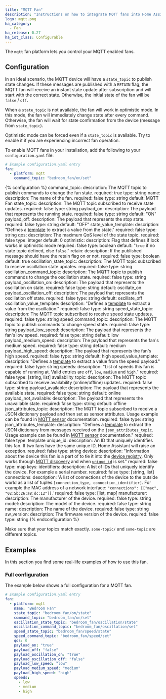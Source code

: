 ```yaml
---
title: "MQTT Fan"
description: "Instructions on how to integrate MQTT fans into Home Assistant."
logo: mqtt.png
ha_category:
  - Fan
ha_release: 0.27
ha_iot_class: Configurable
---
```


The `mqtt` fan platform lets you control your MQTT enabled fans.

## Configuration

In an ideal scenario, the MQTT device will have a `state_topic` to publish state changes. If these messages are published with a `RETAIN` flag, the MQTT fan will receive an instant state update after subscription and will start with the correct state. Otherwise, the initial state of the fan will be `false` / `off`.

When a `state_topic` is not available, the fan will work in optimistic mode. In this mode, the fan will immediately change state after every command. Otherwise, the fan will wait for state confirmation from the device (message from `state_topic`).

Optimistic mode can be forced even if a `state_topic` is available. Try to enable it if you are experiencing incorrect fan operation.

To enable MQTT fans in your installation, add the following to your `configuration.yaml` file:

```yaml
# Example configuration.yaml entry
fan:
  - platform: mqtt
    command_topic: "bedroom_fan/on/set"
```

{% configuration %}
command_topic:
  description: The MQTT topic to publish commands to change the fan state.
  required: true
  type: string
name:
  description: The name of the fan.
  required: false
  type: string
  default: MQTT Fan
state_topic:
  description: The MQTT topic subscribed to receive state updates.
  required: false
  type: string
payload_on:
  description: The payload that represents the running state.
  required: false
  type: string
  default: "ON"
payload_off:
  description: The payload that represents the stop state.
  required: false
  type: string
  default: "OFF"
state_value_template:
  description: "Defines a [template](/docs/configuration/templating/#processing-incoming-data) to extract a value from the state."
  required: false
  type: string
qos:
  description: The maximum QoS level of the state topic.
  required: false
  type: integer
  default: 0
optimistic:
  description: Flag that defines if lock works in optimistic mode
  required: false
  type: boolean
  default: "`true` if no state topic defined, else `false`."
retain:
  description: If the published message should have the retain flag on or not.
  required: false
  type: boolean
  default: true
oscillation_state_topic:
  description: The MQTT topic subscribed to receive oscillation state updates.
  required: false
  type: string
oscillation_command_topic:
  description: The MQTT topic to publish commands to change the oscillation state.
  required: false
  type: string
payload_oscillation_on:
  description: The payload that represents the oscillation on state.
  required: false
  type: string
  default: oscillate_on
payload_oscillation_off:
  description: The payload that represents the oscillation off state.
  required: false
  type: string
  default: oscillate_off
oscillation_value_template:
  description: "Defines a [template](/docs/configuration/templating/#processing-incoming-data) to extract a value from the oscillation."
  required: false
  type: string
speed_state_topic:
  description: The MQTT topic subscribed to receive speed state updates.
  required: false
  type: string
speed_command_topic:
  description: The MQTT topic to publish commands to change speed state.
  required: false
  type: string
payload_low_speed:
  description: The payload that represents the fan's low speed.
  required: false
  type: string
  default: low
payload_medium_speed:
  description: The payload that represents the fan's medium speed.
  required: false
  type: string
  default: medium
payload_high_speed:
  description: The payload that represents the fan's high speed.
  required: false
  type: string
  default: high
speed_value_template:
  description: "Defines a [template](/docs/configuration/templating/#processing-incoming-data) to extract a value from the speed payload."
  required: false
  type: string
speeds:
  description: "List of speeds this fan is capable of running at. Valid entries are `off`, `low`, `medium` and `high`."
  required: false
  type: [string, list]
availability_topic:
  description: The MQTT topic subscribed to receive availability (online/offline) updates.
  required: false
  type: string
payload_available:
  description: The payload that represents the available state.
  required: false
  type: string
  default: online
payload_not_available:
  description: The payload that represents the unavailable state.
  required: false
  type: string
  default: offline
json_attributes_topic:
  description: The MQTT topic subscribed to receive a JSON dictionary payload and then set as sensor attributes. Usage example can be found in [MQTT sensor](/integrations/sensor.mqtt/#json-attributes-topic-configuration) documentation.
  required: false
  type: string
json_attributes_template:
  description: "Defines a [template](/docs/configuration/templating/#processing-incoming-data) to extract the JSON dictionary from messages received on the `json_attributes_topic`. Usage example can be found in [MQTT sensor](/integrations/sensor.mqtt/#json-attributes-template-configuration) documentation."
  required: false
  type: template
unique_id:
  description: An ID that uniquely identifies this fan. If two fans have the same unique ID, Home Assistant will raise an exception.
  required: false
  type: string
device:
  description: "Information about the device this fan is a part of to tie it into the [device registry](https://developers.home-assistant.io/docs/en/device_registry_index.html). Only works through [MQTT discovery](/docs/mqtt/discovery/) and when [`unique_id`](#unique_id) is set."
  required: false
  type: map
  keys:
    identifiers:
      description: A list of IDs that uniquely identify the device. For example a serial number.
      required: false
      type: [string, list]
    connections:
      description: 'A list of connections of the device to the outside world as a list of tuples `[connection_type, connection_identifier]`. For example the MAC address of a network interface: `"connections": [["mac", "02:5b:26:a8:dc:12"]]`.'
      required: false
      type: [list, map]
    manufacturer:
      description: The manufacturer of the device.
      required: false
      type: string
    model:
      description: The model of the device.
      required: false
      type: string
    name:
      description: The name of the device.
      required: false
      type: string
    sw_version:
      description: The firmware version of the device.
      required: false
      type: string
{% endconfiguration %}

<dkv class='note warning'>

Make sure that your topics match exactly. `some-topic/` and `some-topic` are different topics.

</dkv>

## Examples

In this section you find some real-life examples of how to use this fan.

### Full configuration

The example below shows a full configuration for a MQTT fan.

```yaml
# Example configuration.yaml entry
fan:
  - platform: mqtt
    name: "Bedroom Fan"
    state_topic: "bedroom_fan/on/state"
    command_topic: "bedroom_fan/on/set"
    oscillation_state_topic: "bedroom_fan/oscillation/state"
    oscillation_command_topic: "bedroom_fan/oscillation/set"
    speed_state_topic: "bedroom_fan/speed/state"
    speed_command_topic: "bedroom_fan/speed/set"
    qos: 0
    payload_on: "true"
    payload_off: "false"
    payload_oscillation_on: "true"
    payload_oscillation_off: "false"
    payload_low_speed: "low"
    payload_medium_speed: "medium"
    payload_high_speed: "high"
    speeds:
      - low
      - medium
      - high
```
